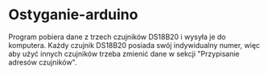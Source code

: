 # Ostyganie-arduino
Program pobiera dane z trzech czujników DS18B20 i wysyła je do komputera. Każdy czujnik DS18B20 posiada swój indywidualny numer, więc aby uźyć innych czujników trzeba zmienić dane w sekcji "Przypisanie adresów czujników".
